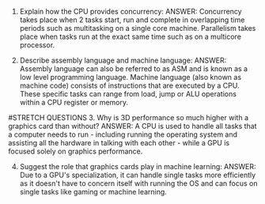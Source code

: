 <!-- Answers to the Short Answer Essay Questions go here -->

1. Explain how the CPU provides concurrency:
ANSWER: Concurrency takes place when 2 tasks start, run and complete in overlapping time periods such as multitasking on a single core machine. Parallelism takes place when tasks run at the exact same time such as on a multicore processor. 

2. Describe assembly language and machine language:
ANSWER: Assembly language can also be referred to as ASM and is known as a low level programming language. Machine language (also known as machine code) consists of instructions that are executed by a CPU. These specific tasks can range from load, jump or ALU operations within a CPU register or memory.

#STRETCH QUESTIONS
3. Why is 3D performance so much higher with a graphics card than without?
ANSWER: A CPU is used to handle all tasks that a computer needs to run - including running the operating system and assisting all the hardware in talking with each other - while a GPU is focused solely on graphics performance.

4. Suggest the role that graphics cards play in machine learning:
ANSWER: Due to a GPU's specialization, it can handle single tasks more efficiently as it doesn't have to concern itself with running the OS and can focus on single tasks like gaming or machine learning.